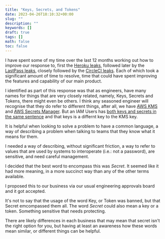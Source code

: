 ```yaml
---
title: "Keys, Secrets, and Tokens"
date: 2023-04-26T18:10:32+00:00
slug: ""
description: ""
keywords: []
draft: true
tags: []
math: false
toc: false
---
```


I have spent some of my time over the last 12 months working out how to improve our response to, first the [Heroku leaks](https://www.theregister.com/2022/04/21/github-stolen-oauth-tokens-used-in-breaches/), followed later by the [LastPass leaks](https://www.wired.com/story/lastpass-engineer-breach-security-roundup/), closely followed by the [CircleCI leaks](https://circleci.com/blog/january-4-2023-security-alert/). Each of which took a significant amount of time to resolve, time that could have spent improving the features and capability of our main product.

I identified as part of this response was that as engineers, have many names for things that are very closely related, namely, Keys, Secrets and Tokens, there might even be others. I think any seasoned engineer will recognise that they do refer to different things, after all, we have [AWS KMS](https://aws.amazon.com/kms/) and [AWS Secrets Manager](https://docs.aws.amazon.com/secretsmanager/latest/userguide/intro.html). But an IAM Users has [both keys and secrets in the same sentence](https://docs.aws.amazon.com/IAM/latest/UserGuide/id_credentials_access-keys.html) and that keys is a differnt key to the KMS key.

It is helpful when looking to solve a problem to have a common language, a way of describing a problem when talking to teams that they know what it means for them.

I needed a way of describing, without significant friction, a way to refer to values that are used by systems to interoperate (i.e.: not a password), are sensitive, and need careful management.

I decided that the best word to encompass this was _Secret_. It seemed like it had more meaning, in a more succinct way than any of the other terms available.

I proposed this to our business via our usual engineering approvals board and it got accepted.

It's not to say that the usage of the word Key, or Token was banned, but that Secret emcompassed them all. The word _Secret_ could also mean a key or a token. Something sensitive that needs protecting.


There are likely differences in each business that may mean that secret isn't the right option for you, but having at least an awareness how these words mean similar, or different things can be helpful.
